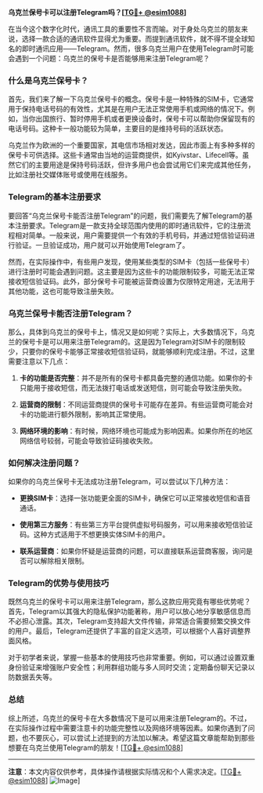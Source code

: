 **乌克兰保号卡可以注册Telegram吗？[[TG💪+ @esim1088](https://t.me/s/esim1088)]**

在当今这个数字化时代，通讯工具的重要性不言而喻。对于身处乌克兰的朋友来说，选择一款合适的通讯软件显得尤为重要。而提到通讯软件，就不得不提全球知名的即时通讯应用——Telegram。然而，很多乌克兰用户在使用Telegram时可能会遇到一个问题：乌克兰的保号卡是否能够用来注册Telegram呢？

### 什么是乌克兰保号卡？

首先，我们来了解一下乌克兰保号卡的概念。保号卡是一种特殊的SIM卡，它通常用于保持电话号码的有效性，尤其是在用户无法正常使用手机或网络的情况下。例如，当你出国旅行、暂时停用手机或者更换设备时，保号卡可以帮助你保留现有的电话号码。这种卡一般功能较为简单，主要目的是维持号码的活跃状态。

乌克兰作为欧洲的一个重要国家，其电信市场相对发达，因此市面上有多种多样的保号卡可供选择。这些卡通常由当地的运营商提供，如Kyivstar、Lifecell等。虽然它们的主要用途是保持号码活跃，但许多用户也会尝试用它们来完成其他任务，比如注册社交媒体账号或使用在线服务。

### Telegram的基本注册要求

要回答“乌克兰保号卡能否注册Telegram”的问题，我们需要先了解Telegram的基本注册要求。Telegram是一款支持全球范围内使用的即时通讯软件，它的注册流程相对简单。一般来说，用户需要提供一个有效的手机号码，并通过短信验证码进行验证。一旦验证成功，用户就可以开始使用Telegram了。

然而，在实际操作中，有些用户发现，使用某些类型的SIM卡（包括一些保号卡）进行注册时可能会遇到问题。这主要是因为这些卡的功能限制较多，可能无法正常接收短信验证码。此外，部分保号卡可能被运营商设置为仅限特定用途，无法用于其他功能，这也可能导致注册失败。

### 乌克兰保号卡能否注册Telegram？

那么，具体到乌克兰的保号卡上，情况又是如何呢？实际上，大多数情况下，乌克兰的保号卡是可以用来注册Telegram的。这是因为Telegram对SIM卡的限制较少，只要你的保号卡能够正常接收短信验证码，就能够顺利完成注册。不过，这里需要注意以下几点：

1. **卡的功能是否完整**：并不是所有的保号卡都具备完整的通信功能。如果你的卡只能用于接收短信，而无法拨打电话或发送短信，则可能会导致注册失败。
   
2. **运营商的限制**：不同运营商提供的保号卡可能存在差异。有些运营商可能会对卡的功能进行额外限制，影响其正常使用。

3. **网络环境的影响**：有时候，网络环境也可能成为影响因素。如果你所在的地区网络信号较弱，可能会导致验证码接收失败。

### 如何解决注册问题？

如果你的乌克兰保号卡无法成功注册Telegram，可以尝试以下几种方法：

- **更换SIM卡**：选择一张功能更全面的SIM卡，确保它可以正常接收短信和语音通话。
  
- **使用第三方服务**：有些第三方平台提供虚拟号码服务，可以用来接收短信验证码。这种方式适用于不想更换实体SIM卡的用户。

- **联系运营商**：如果你怀疑是运营商的问题，可以直接联系运营商客服，询问是否可以解除相关限制。

### Telegram的优势与使用技巧

既然乌克兰的保号卡可以用来注册Telegram，那么这款应用究竟有哪些优势呢？首先，Telegram以其强大的隐私保护功能著称，用户可以放心地分享敏感信息而不必担心泄露。其次，Telegram支持超大文件传输，非常适合需要频繁交换文件的用户。最后，Telegram还提供了丰富的自定义选项，可以根据个人喜好调整界面风格。

对于初学者来说，掌握一些基本的使用技巧也非常重要。例如，可以通过设置双重身份验证来增强账户安全性；利用群组功能与多人同时交流；定期备份聊天记录以防数据丢失等。

### 总结

综上所述，乌克兰的保号卡在大多数情况下是可以用来注册Telegram的。不过，在实际操作过程中需要注意卡的功能完整性以及网络环境等因素。如果你遇到了问题，也不要灰心，可以尝试上述提到的方法加以解决。希望这篇文章能帮助到那些想要在乌克兰使用Telegram的朋友！[[TG💪+ @esim1088](https://t.me/s/esim1088)]

---

**注意**：本文内容仅供参考，具体操作请根据实际情况和个人需求决定。[[TG💪+ @esim1088](https://t.me/s/esim1088)] ![Image](https://i.postimg.cc/4NQfJmqS/Snipaste-2025-05-13-00-14-12.png)]